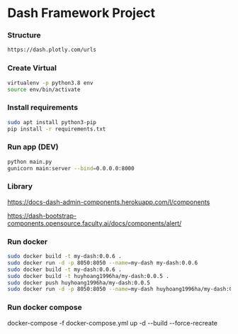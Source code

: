 
# Dash Framework Project

### Structure
```sh
https://dash.plotly.com/urls
```

### Create Virtual
```sh
virtualenv -p python3.8 env
source env/bin/activate
```

### Install requirements
```sh
sudo apt install python3-pip
pip install -r requirements.txt 
```

### Run app (DEV)
```sh
python main.py
gunicorn main:server --bind=0.0.0.0:8000

```

### Library

https://docs-dash-admin-components.herokuapp.com/l/components

https://dash-bootstrap-components.opensource.faculty.ai/docs/components/alert/


### Run docker
```sh
sudo docker build -t my-dash:0.0.6 .
sudo docker run -d -p 8050:8050 --name=my-dash my-dash:0.0.6
sudo docker build -t my-dash:0.0.6 .
sudo docker build -t huyhoang1996ha/my-dash:0.0.5 .
sudo docker push huyhoang1996ha/my-dash:0.0.5
sudo docker run -d -p 8050:8050 --name=my-dash huyhoang1996ha/my-dash:0.0.5

```


### Run docker compose
docker-compose -f docker-compose.yml up -d --build --force-recreate







